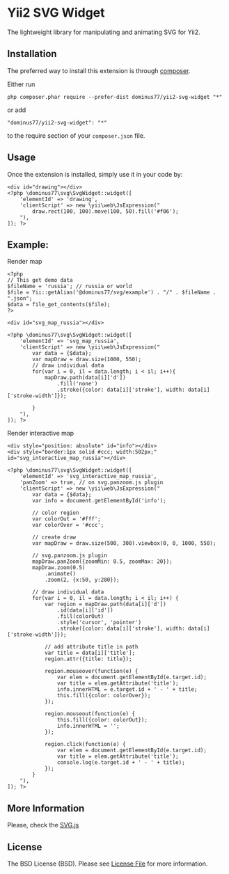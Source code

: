 Yii2 SVG Widget
===============

The lightweight library for manipulating and animating SVG for Yii2.

Installation
------------

The preferred way to install this extension is through [composer](http://getcomposer.org/download/).

Either run

```
php composer.phar require --prefer-dist dominus77/yii2-svg-widget "*"
```

or add

```
"dominus77/yii2-svg-widget": "*"
```

to the require section of your `composer.json` file.


Usage
-----

Once the extension is installed, simply use it in your code by:

```
<div id="drawing"></div>
<?php \dominus77\svg\SvgWidget::widget([
    'elementId' => 'drawing',
    'clientScript' => new \yii\web\JsExpression("
        draw.rect(100, 100).move(100, 50).fill('#f06');
    "),
]); ?>
```
Example:
-----
Render map
```
<?php
// This get demo data
$fileName = 'russia'; // russia or world
$file = Yii::getAlias('@dominus77/svg/example') . "/" . $fileName . ".json";
$data = file_get_contents($file);
?>

<div id="svg_map_russia"></div>

<?php \dominus77\svg\SvgWidget::widget([
    'elementId' => 'svg_map_russia',
    'clientScript' => new \yii\web\JsExpression("
        var data = {$data};
        var mapDraw = draw.size(1000, 550);
        // draw individual data
        for(var i = 0, il = data.length; i < il; i++){
            mapDraw.path(data[i]['d'])
                .fill('none')
                .stroke({color: data[i]['stroke'], width: data[i]['stroke-width']});

        }
    "),
]); ?>
```
Render interactive map
```
<div style="position: absolute" id="info"></div>
<div style="border:1px solid #ccc; width:502px;" id="svg_interactive_map_russia"></div>

<?php \dominus77\svg\SvgWidget::widget([
    'elementId' => 'svg_interactive_map_russia',
    'panZoom' => true, // on svg.panzoom.js plugin
    'clientScript' => new \yii\web\JsExpression("
        var data = {$data};
        var info = document.getElementById('info');

        // color region
        var colorOut = '#fff';
        var colorOver = '#ccc';

        // create draw
        var mapDraw = draw.size(500, 300).viewbox(0, 0, 1000, 550);

        // svg.panzoom.js plugin
        mapDraw.panZoom({zoomMin: 0.5, zoomMax: 20});
        mapDraw.zoom(0.5)
            .animate()
            .zoom(2, {x:50, y:280});

        // draw individual data
        for(var i = 0, il = data.length; i < il; i++) {
            var region = mapDraw.path(data[i]['d'])
                .id(data[i]['id'])
                .fill(colorOut)
                .style('cursor', 'pointer')
                .stroke({color: data[i]['stroke'], width: data[i]['stroke-width']});

            // add attribute title in path
            var title = data[i]['title'];
            region.attr({title: title});

            region.mouseover(function(e) {
                var elem = document.getElementById(e.target.id);
                var title = elem.getAttribute('title');
                info.innerHTML = e.target.id + ' - ' + title;
                this.fill({color: colorOver});
            });

            region.mouseout(function(e) {
                this.fill({color: colorOut});
                info.innerHTML = '';
            });

            region.click(function(e) {
                var elem = document.getElementById(e.target.id);
                var title = elem.getAttribute('title');
                console.log(e.target.id + ' - ' + title);
            });
        }
    "),
]); ?>
```

More Information
-----
Please, check the [SVG.js](http://svgjs.com)

License
-----
The BSD License (BSD). Please see [License File](https://github.com/Dominus77/yii2-svg-widget/blob/master/LICENSE.md) for more information.
